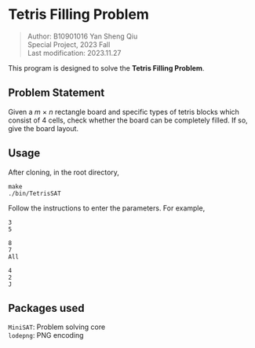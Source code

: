 # Tetris Filling Problem
> Author: B10901016 Yan Sheng Qiu\
> Special Project, 2023 Fall\
> Last modification: 2023.11.27

This program is designed to solve the **Tetris Filling Problem**.

## Problem Statement
Given a *m* × *n* rectangle board and specific types of tetris blocks which consist of 4 cells, check whether the board can be completely filled. If so, give the board layout.

## Usage
After cloning, in the root directory, 
```unix
make
./bin/TetrisSAT
```
Follow the instructions to enter the parameters. For example, 
```unix
3
5
```
```unix
8
7
All
```
```unix
4
2
J
```

## Packages used
`MiniSAT`: Problem solving core\
`lodepng`: PNG encoding
